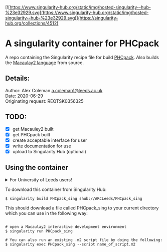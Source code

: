 [![https://www.singularity-hub.org/static/img/hosted-singularity--hub-%23e32929.svg](https://www.singularity-hub.org/static/img/hosted-singularity--hub-%23e32929.svg)](https://singularity-hub.org/collections/4512)
# A singularity container for PHCpack

A repo containing the Singularity recipe file for build [PHCpack](https://github.com/janverschelde/PHCpack/). Also builds
the [Macaulay2 language](https://github.com/Macaulay2/M2) from source.

## Details:

Author: Alex Coleman <a.coleman1@leeds.ac.uk>  
Date: 2020-06-29  
Originating request: REQTSK0356325  

## TODO:

- [x] get Macauley2 built 
- [x] get PHCpack built
- [x] create acceptable interface for user
- [x] write documentation for use
- [x] upload to Singularity Hub (optional)

## Using the container

<details>
  <summary>For University of Leeds users!</summary>
  
  ## If you want to use this container on ARC3 or ARC4
  
  You'll need to load the singularity module first before running the following commands:
  ```{bash}
  $ module load singularity
  ```
</details>

To download this container from Singularity Hub:
```{bash}
$ singularity build PHCpack_sing shub://ARCLeeds/PHCpack_sing
```
This should download a file called PHCpack_sing to your current directory which you can use in the following way:
```{bash}

# open a Macaulay2 interactive development environment
$ singularity run PHCpack_sing

# You can also run an existing .m2 script file by doing the following:
$ singularity exec PHCpack_sing --script name_of_script.m2

```

